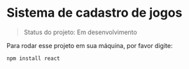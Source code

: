# Sistema de cadastro de jogos

> Status do projeto: Em desenvolvimento

Para rodar esse projeto em sua máquina, por favor digite:

```
npm install react 
```
